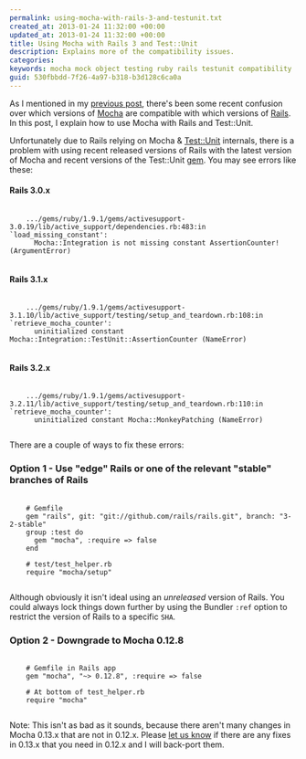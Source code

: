 ```yaml
--- 
permalink: using-mocha-with-rails-3-and-testunit.txt
created_at: 2013-01-24 11:32:00 +00:00
updated_at: 2013-01-24 11:32:00 +00:00
title: Using Mocha with Rails 3 and Test::Unit
description: Explains more of the compatibility issues.
categories:
keywords: mocha mock object testing ruby rails testunit compatibility
guid: 530fbbdd-7f26-4a97-b318-b3d128c6ca0a
---
```


As I mentioned in my [previous post](/blog/2013-01-24-using-mocha-with-rails-3-and-minitest), there's been some recent confusion over which versions of [Mocha](https://github.com/freerange/mocha) are compatible with which versions of [Rails](http://rubyonrails.org/). In this post, I explain how to use Mocha with Rails and Test::Unit.

Unfortunately due to Rails relying on Mocha & [Test::Unit](https://github.com/test-unit/test-unit) internals, there is a problem with using recent released versions of Rails with the latest version of Mocha and recent versions of the Test::Unit [gem](http://rubygems.org/gems/test-unit). You may see errors like these:

#### Rails 3.0.x

<pre>
  <code>
    .../gems/ruby/1.9.1/gems/activesupport-3.0.19/lib/active_support/dependencies.rb:483:in `load_missing_constant':
      Mocha::Integration is not missing constant AssertionCounter! (ArgumentError)
  </code>
</pre>

#### Rails 3.1.x

<pre>
  <code>
    .../gems/ruby/1.9.1/gems/activesupport-3.1.10/lib/active_support/testing/setup_and_teardown.rb:108:in `retrieve_mocha_counter':
      uninitialized constant Mocha::Integration::TestUnit::AssertionCounter (NameError)
  </code>
</pre>

#### Rails 3.2.x

<pre>
  <code>
    .../gems/ruby/1.9.1/gems/activesupport-3.2.11/lib/active_support/testing/setup_and_teardown.rb:110:in `retrieve_mocha_counter':
      uninitialized constant Mocha::MonkeyPatching (NameError)
  </code>
</pre>

There are a couple of ways to fix these errors:

### Option 1 - Use "edge" Rails or one of the relevant "stable" branches of Rails

<pre>
  <code class="prettyprint">
    # Gemfile
    gem "rails", git: "git://github.com/rails/rails.git", branch: "3-2-stable"
    group :test do
      gem "mocha", :require => false
    end

    # test/test_helper.rb
    require "mocha/setup"
  </code>
</pre>

Although obviously it isn't ideal using an _unreleased_ version of Rails. You could always lock things down further by using the Bundler `:ref` option to restrict the version of Rails to a specific `SHA`.

### Option 2 - Downgrade to Mocha 0.12.8

<pre>
  <code class="prettyprint">
    # Gemfile in Rails app
    gem "mocha", "~> 0.12.8", :require => false

    # At bottom of test_helper.rb
    require "mocha"
  </code>
</pre>

Note: This isn't as bad as it sounds, because there aren't many changes in Mocha 0.13.x that are not in 0.12.x. Please [let us know](https://github.com/freerange/mocha/issues) if there are any fixes in 0.13.x that you need in 0.12.x and I will back-port them.

